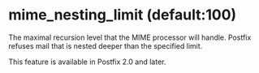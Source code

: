 # mime_nesting_limit (default:100) 


The maximal recursion level that the MIME processor will handle.
Postfix refuses mail that is nested deeper than the specified limit.



This feature is available in Postfix 2.0 and later.



